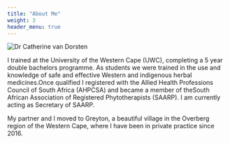 ```yaml
---
title: "About Me"
weight: 3
header_menu: true
---
```


![Dr Catherine van Dorsten](/images/static-catherine-profile-pic.jpg)


I trained at the University of the Western Cape (UWC), completing a 5 year double bachelors programme. As students we were trained in the use and knowledge of safe and effective Western and indigenous herbal medicines.Once qualified I registered with the Allied Health Professions Council of South Africa (AHPCSA) and became a member of theSouth African Association of Registered Phytotherapists (SAARP). I am currently acting as Secretary of SAARP.

My partner and I moved to Greyton, a beautiful village in the Overberg region of the Western Cape, where I have been in private practice since 2016.


